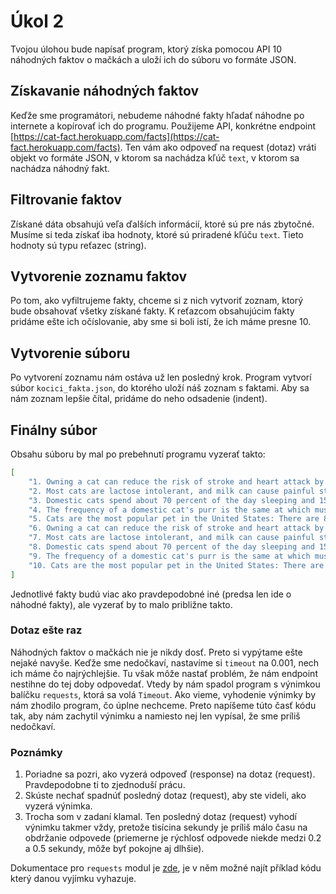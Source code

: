 # Úkol 2

Tvojou úlohou bude napísať program, ktorý získa pomocou API 10 náhodných faktov o mačkách a uloží ich do súboru vo formáte JSON.

## Získavanie náhodných faktov

Keďže sme programátori, nebudeme náhodné fakty hľadať náhodne po internete a kopírovať ich do programu. Použijeme API, konkrétne endpoint [https://cat-fact.herokuapp.com/facts](https://cat-fact.herokuapp.com/facts). Ten vám ako odpoveď na request (dotaz) vráti objekt vo formáte JSON, v ktorom sa nachádza kľúč `text`, v ktorom sa nachádza náhodný fakt.

## Filtrovanie faktov

Získané dáta obsahujú veľa ďalších informácií, ktoré sú pre nás zbytočné. Musíme si teda získať iba hodnoty, ktoré sú priradené kľúču `text`. Tieto hodnoty sú typu reťazec (string).

## Vytvorenie zoznamu faktov

Po tom, ako vyfiltrujeme fakty, chceme si z nich vytvoriť zoznam, ktorý bude obsahovať všetky získané fakty. K reťazcom obsahujúcim fakty pridáme ešte ich očíslovanie, aby sme si boli istí, že ich máme presne 10.

## Vytvorenie súboru

Po vytvorení zoznamu nám ostáva už len posledný krok. Program vytvorí súbor `kocici_fakta.json`, do ktorého uloží náš zoznam s faktami. Aby sa nám zoznam lepšie čítal, pridáme do neho odsadenie (indent).

## Finálny súbor

Obsahu súboru by mal po prebehnutí programu vyzerať takto:

```json
[
    "1. Owning a cat can reduce the risk of stroke and heart attack by a third.",
    "2. Most cats are lactose intolerant, and milk can cause painful stomach cramps and diarrhea. It's best to forego the milk and just give your cat the standard: clean, cool drinking water.",
    "3. Domestic cats spend about 70 percent of the day sleeping and 15 percent of the day grooming.",
    "4. The frequency of a domestic cat's purr is the same at which muscles and bones repair themselves.",
    "5. Cats are the most popular pet in the United States: There are 88 million pet cats and 74 million dogs.",
    "6. Owning a cat can reduce the risk of stroke and heart attack by a third.",
    "7. Most cats are lactose intolerant, and milk can cause painful stomach cramps and diarrhea. It's best to forego the milk and just give your cat the standard: clean, cool drinking water.",
    "8. Domestic cats spend about 70 percent of the day sleeping and 15 percent of the day grooming.",
    "9. The frequency of a domestic cat's purr is the same at which muscles and bones repair themselves.",
    "10. Cats are the most popular pet in the United States: There are 88 million pet cats and 74 million dogs."
]
```

Jednotlivé fakty budú viac ako pravdepodobné iné (predsa len ide o náhodné fakty), ale vyzerať by to malo približne takto.

### Dotaz ešte raz

Náhodných faktov o mačkách nie je nikdy dosť. Preto si vypýtame ešte nejaké navyše. Keďže sme nedočkaví, nastavíme si `timeout` na 0.001, nech ich máme čo najrýchlejšie. Tu však môže nastať problém, že nám endpoint nestihne do tej doby odpovedať. Vtedy by nám spadol program s výnimkou balíčku `requests`, ktorá sa volá `Timeout`. Ako vieme, vyhodenie výnimky by nám zhodilo program, čo úplne nechceme. Preto napíšeme túto časť kódu tak, aby nám zachytil výnimku a namiesto nej len vypísal, že sme príliš nedočkaví.

### Poznámky

1. Poriadne sa pozri, ako vyzerá odpoveď (response) na dotaz (request). Pravdepodobne ti to zjednoduší prácu.
2. Skúste nechať spadnúť posledný dotaz (request), aby ste videli, ako vyzerá výnimka.
3. Trocha som v zadaní klamal. Ten posledný dotaz (request) vyhodí výnimku takmer vždy, pretože tisícina sekundy je príliš málo času na obdržanie odpovede (priemerne je rýchlosť odpovede niekde medzi 0.2 a 0.5 sekundy, môže byť pokojne aj dlhšie).

Dokumentace pro `requests` modul je [zde](https://requests.readthedocs.io/en/latest/user/quickstart/), je v něm možné najít příklad kódu který danou vyjímku vyhazuje.
